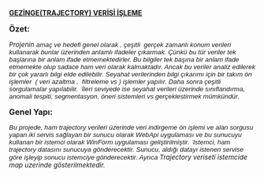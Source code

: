 <p><strong><u>GEZİNGE(TRAJECTORY) VERİSİ İŞLEME</u></strong></p>
<p style="text-align: justify;"><strong><span style="font-size: 12.0pt;">&Ouml;zet:</span></strong></p>
<p><span style="font-size: 10pt;"><em>Projenin <span style="font-family: 'Calibri Light',sans-serif;">ama&ccedil; ve hedefi genel olarak , &ccedil;eşitli&nbsp; ger&ccedil;ek zamanlı konum verileri kullanarak bunlar &uuml;zerinden anlamlı ifadeler &ccedil;ıkarmak. &Ccedil;&uuml;nk&uuml; bu t&uuml;r veriler tek başlarına bir anlam ifade etmemektedirler. Bu bilgiler tek başına bir anlam ifade etmemekte olup sadace ham veri olarak kalmaktadır. Ancak bu veriler analiz edilerek bir çok yararlı bilgi elde edilebilir. Seyahat verilerinden bilgi çıkarımı için bir takım ön işlemler&nbsp; ( veri azaltma ,&nbsp; filtreleme vs ) işlemler yapılır. Daha sonra çeşitli sorgulamalar yapılabilir.&nbsp; ̇İleri seviyede ise seyahat verileri üzerinde sınıflandırma, anomali tespiti, segmentasyon, öneri sistemleri vs gerçeklestirmek mümkündür.</span></em></span></p>
<p style="text-align: justify;"><strong><span style="font-size: 12.0pt;">Genel Yapı:</span></strong></p>
<p><span style="font-size: 10pt;"><em><span style="font-family: 'Calibri Light',sans-serif;">Bu projede, ham trajectory verileri üzerinde veri indirgeme ön işlemi ve alan sorgusu yapan iki servis sağlayan bir sunucu olarak WebApi uygulaması ve bu sunucuyu kullanan bir istemci olarak WinForm uygulaması geliştirilmiştir.&nbsp; ̇Istemci, ham trajectory datasını sunucuya gönderecektir. Sunucu, aldığı datayı istenen servise göre işleyip sonucu istemciye gönderecektir. Ayrıca </span></em><em>Trajectory veriseti istemcide map uzerinde g&ouml;sterilmektedir.</em></span></p>
<p style="margin-right: 0cm;"><em><span style="font-size: 11.0pt; font-family: 'Calibri Light',sans-serif;">&nbsp;</span></em></p>
<p style="margin-right: 0cm;"><strong><em><span style="font-size: 11.0pt; font-family: 'Calibri Light',sans-serif;">&nbsp;</span></em></strong></p>
